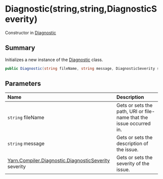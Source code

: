 # Diagnostic(string,string,DiagnosticSeverity)

Constructor in [Diagnostic](/docs/api/csharp/yarn.compiler.diagnostic.md)

## Summary


Initializes a new instance of the  <a href="yarn.compiler.diagnostic.md">Diagnostic</a>  class.


```csharp
public Diagnostic(string fileName, string message, DiagnosticSeverity severity = DiagnosticSeverity.Error)
```

## Parameters

|Name|Description|
|:---|:---|
|`string` fileName|Gets or sets the path, URI or file-name that the issue occurred in.|
|`string` message|Gets or sets the description of the issue.|
|[Yarn.Compiler.Diagnostic.DiagnosticSeverity](/docs/api/csharp/yarn.compiler.diagnostic.diagnosticseverity.md) severity|Gets or sets the severity of the issue.|

